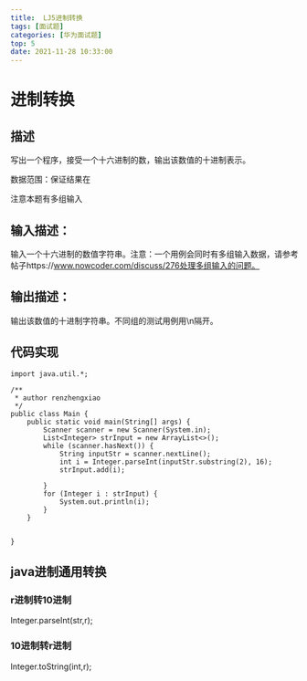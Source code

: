 ```yaml
---
title:  LJ5进制转换
tags: [面试题]
categories: [华为面试题]
top: 5
date: 2021-11-28 10:33:00
---
```

# 进制转换

## 描述

写出一个程序，接受一个十六进制的数，输出该数值的十进制表示。

数据范围：保证结果在 

注意本题有多组输入
## 输入描述：

输入一个十六进制的数值字符串。注意：一个用例会同时有多组输入数据，请参考帖子https://www.nowcoder.com/discuss/276处理多组输入的问题。
## 输出描述：

输出该数值的十进制字符串。不同组的测试用例用\n隔开。
## 代码实现
```
import java.util.*;

/**
 * author renzhengxiao
 */
public class Main {
    public static void main(String[] args) {
        Scanner scanner = new Scanner(System.in);
        List<Integer> strInput = new ArrayList<>();
        while (scanner.hasNext()) {
            String inputStr = scanner.nextLine();
            int i = Integer.parseInt(inputStr.substring(2), 16);
            strInput.add(i);

        }
        for (Integer i : strInput) {
            System.out.println(i);
        }
    }


}

```

## java进制通用转换
### r进制转10进制
Integer.parseInt(str,r);
### 10进制转r进制
Integer.toString(int,r);